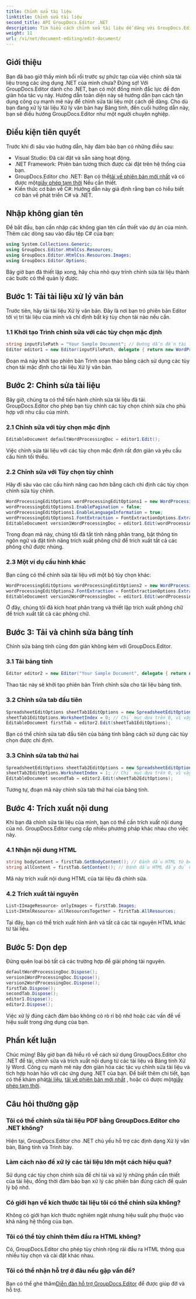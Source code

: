 ```yaml
---
title: Chỉnh sửa tài liệu
linktitle: Chỉnh sửa tài liệu
second_title: API GroupDocs.Editor .NET
description: Tìm hiểu cách chỉnh sửa tài liệu dễ dàng với GroupDocs.Editor dành cho .NET. Hướng dẫn từng bước cho các tệp Xử lý văn bản và Bảng tính.
weight: 11
url: /vi/net/document-editing/edit-document/
---
```

## Giới thiệu
Bạn đã bao giờ thấy mình bối rối trước sự phức tạp của việc chỉnh sửa tài liệu trong các ứng dụng .NET của mình chưa? Đừng sợ! Với GroupDocs.Editor dành cho .NET, bạn có một đồng minh đắc lực để đơn giản hóa tác vụ này. Hướng dẫn toàn diện này sẽ hướng dẫn bạn cách tận dụng công cụ mạnh mẽ này để chỉnh sửa tài liệu một cách dễ dàng. Cho dù bạn đang xử lý tài liệu Xử lý văn bản hay Bảng tính, đến cuối hướng dẫn này, bạn sẽ điều hướng GroupDocs.Editor như một người chuyên nghiệp.
## Điều kiện tiên quyết
Trước khi đi sâu vào hướng dẫn, hãy đảm bảo bạn có những điều sau:
- Visual Studio: Đã cài đặt và sẵn sàng hoạt động.
- .NET Framework: Phiên bản tương thích được cài đặt trên hệ thống của bạn.
-  GroupDocs.Editor cho .NET: Bạn có thể[tải về phiên bản mới nhất](https://releases.groupdocs.com/editor/net/) và có được một[giấy phép tạm thời](https://purchase.groupdocs.com/temporary-license/) Nếu cần thiết.
- Kiến thức cơ bản về C#: Hướng dẫn này giả định rằng bạn có hiểu biết cơ bản về phát triển C# và .NET.
## Nhập không gian tên
Để bắt đầu, bạn cần nhập các không gian tên cần thiết vào dự án của mình. Thêm các dòng sau vào đầu tệp C# của bạn:
```csharp
using System.Collections.Generic;
using GroupDocs.Editor.HtmlCss.Resources;
using GroupDocs.Editor.HtmlCss.Resources.Images;
using GroupDocs.Editor.Options;
```
Bây giờ bạn đã thiết lập xong, hãy chia nhỏ quy trình chỉnh sửa tài liệu thành các bước có thể quản lý được.
## Bước 1: Tải tài liệu xử lý văn bản
Trước tiên, hãy tải tài liệu Xử lý văn bản. Đây là nơi bạn trỏ phiên bản Editor tới vị trí tài liệu của mình và chỉ định bất kỳ tùy chọn tải nào nếu cần.
### 1.1 Khởi tạo Trình chỉnh sửa với các tùy chọn mặc định
```csharp
string inputFilePath = "Your Sample Document"; // Đường dẫn đến tài liệu của bạn
Editor editor1 = new Editor(inputFilePath, delegate { return new WordProcessingLoadOptions(); });
```
Đoạn mã này khởi tạo phiên bản Trình soạn thảo bằng cách sử dụng các tùy chọn tải mặc định cho tài liệu Xử lý văn bản.
## Bước 2: Chỉnh sửa tài liệu
Bây giờ, chúng ta có thể tiến hành chỉnh sửa tài liệu đã tải. GroupDocs.Editor cho phép bạn tùy chỉnh các tùy chọn chỉnh sửa cho phù hợp với nhu cầu của mình.
### 2.1 Chỉnh sửa với tùy chọn mặc định
```csharp
EditableDocument defaultWordProcessingDoc = editor1.Edit();
```
Việc chỉnh sửa tài liệu với các tùy chọn mặc định rất đơn giản và yêu cầu cấu hình tối thiểu.
### 2.2 Chỉnh sửa với Tùy chọn tùy chỉnh
Hãy đi sâu vào các cấu hình nâng cao hơn bằng cách chỉ định các tùy chọn chỉnh sửa tùy chỉnh.
```csharp
WordProcessingEditOptions wordProcessingEditOptions1 = new WordProcessingEditOptions();
wordProcessingEditOptions1.EnablePagination = false;
wordProcessingEditOptions1.EnableLanguageInformation = true;
wordProcessingEditOptions1.FontExtraction = FontExtractionOptions.ExtractAllEmbedded;
EditableDocument version1WordProcessingDoc = editor1.Edit(wordProcessingEditOptions1);
```
Trong đoạn mã này, chúng tôi đã tắt tính năng phân trang, bật thông tin ngôn ngữ và đặt tính năng trích xuất phông chữ để trích xuất tất cả các phông chữ được nhúng.
### 2.3 Một ví dụ cấu hình khác
Bạn cũng có thể chỉnh sửa tài liệu với một bộ tùy chọn khác:
```csharp
WordProcessingEditOptions wordProcessingEditOptions2 = new WordProcessingEditOptions(true);
wordProcessingEditOptions2.FontExtraction = FontExtractionOptions.ExtractAll;
EditableDocument version2WordProcessingDoc = editor1.Edit(wordProcessingEditOptions2);
```
Ở đây, chúng tôi đã kích hoạt phân trang và thiết lập trích xuất phông chữ để trích xuất tất cả các phông chữ.
## Bước 3: Tải và chỉnh sửa bảng tính
Chỉnh sửa bảng tính cũng đơn giản không kém với GroupDocs.Editor.
### 3.1 Tải bảng tính
```csharp
Editor editor2 = new Editor("Your Sample Document", delegate { return new SpreadsheetLoadOptions(); });
```
Thao tác này sẽ khởi tạo phiên bản Trình chỉnh sửa cho tài liệu bảng tính.
### 3.2 Chỉnh sửa tab đầu tiên
```csharp
SpreadsheetEditOptions sheetTab1EditOptions = new SpreadsheetEditOptions();
sheetTab1EditOptions.WorksheetIndex = 0; // Chỉ mục dựa trên 0, vì vậy đây là tab đầu tiên
EditableDocument firstTab = editor2.Edit(sheetTab1EditOptions);
```
Bạn có thể chỉnh sửa tab đầu tiên của bảng tính bằng cách sử dụng các tùy chọn được chỉ định.
### 3.3 Chỉnh sửa tab thứ hai
```csharp
SpreadsheetEditOptions sheetTab2EditOptions = new SpreadsheetEditOptions();
sheetTab2EditOptions.WorksheetIndex = 1; // Chỉ mục dựa trên 0, vì vậy đây là tab thứ hai
EditableDocument secondTab = editor2.Edit(sheetTab2EditOptions);
```
Tương tự, đoạn mã này chỉnh sửa tab thứ hai của bảng tính.
## Bước 4: Trích xuất nội dung
Khi bạn đã chỉnh sửa tài liệu của mình, bạn có thể cần trích xuất nội dung của nó. GroupDocs.Editor cung cấp nhiều phương pháp khác nhau cho việc này.
### 4.1 Nhận nội dung HTML
```csharp
string bodyContent = firstTab.GetBodyContent(); // Đánh dấu HTML từ bên trong phần tử HTML->BODY
string allContent = firstTab.GetContent(); // Đánh dấu HTML đầy đủ của tất cả tài liệu, bao gồm tiêu đề HTML->HEAD và nội dung của nó
```
Mã này trích xuất nội dung HTML của tài liệu đã chỉnh sửa.
### 4.2 Trích xuất tài nguyên
```csharp
List<IImageResource> onlyImages = firstTab.Images;
List<IHtmlResource> allResourcesTogether = firstTab.AllResources;
```
Tại đây, bạn có thể trích xuất hình ảnh và tất cả các tài nguyên HTML khác từ tài liệu.
## Bước 5: Dọn dẹp
Đừng quên loại bỏ tất cả các trường hợp để giải phóng tài nguyên.
```csharp
defaultWordProcessingDoc.Dispose();
version1WordProcessingDoc.Dispose();
version2WordProcessingDoc.Dispose();
firstTab.Dispose();
secondTab.Dispose();
editor1.Dispose();
editor2.Dispose();
```
Việc xử lý đúng cách đảm bảo không có rò rỉ bộ nhớ hoặc các vấn đề về hiệu suất trong ứng dụng của bạn.
## Phần kết luận
 Chúc mừng! Bây giờ bạn đã hiểu rõ về cách sử dụng GroupDocs.Editor cho .NET để tải, chỉnh sửa và trích xuất nội dung từ các tài liệu và Bảng tính Xử lý Word. Công cụ mạnh mẽ này đơn giản hóa các tác vụ chỉnh sửa tài liệu và tích hợp hoàn hảo với các ứng dụng .NET của bạn. Để biết thêm chi tiết, bạn có thể khám phá[tài liệu](https://tutorials.groupdocs.com/editor/net/), [tải về phiên bản mới nhất](https://releases.groupdocs.com/editor/net/) , hoặc có được một[giấy phép tạm thời](https://purchase.groupdocs.com/temporary-license/).
## Câu hỏi thường gặp
### Tôi có thể chỉnh sửa tài liệu PDF bằng GroupDocs.Editor cho .NET không?
Hiện tại, GroupDocs.Editor cho .NET chủ yếu hỗ trợ các định dạng Xử lý văn bản, Bảng tính và Trình bày.
### Làm cách nào để xử lý các tài liệu lớn một cách hiệu quả?
Sử dụng các tùy chọn chỉnh sửa để chỉ tải và xử lý những phần cần thiết của tài liệu, đồng thời đảm bảo bạn xử lý các phiên bản đúng cách để quản lý bộ nhớ.
### Có giới hạn về kích thước tài liệu tôi có thể chỉnh sửa không?
Không có giới hạn kích thước nghiêm ngặt nhưng hiệu suất phụ thuộc vào khả năng hệ thống của bạn.
### Tôi có thể tùy chỉnh thêm đầu ra HTML không?
Có, GroupDocs.Editor cho phép tùy chỉnh rộng rãi đầu ra HTML thông qua nhiều tùy chọn và cài đặt khác nhau.
### Tôi có thể nhận hỗ trợ ở đâu nếu gặp vấn đề?
 Bạn có thể ghé thăm[Diễn đàn hỗ trợ GroupDocs.Editor](https://forum.groupdocs.com/c/editor/20) để được giúp đỡ và hỗ trợ.